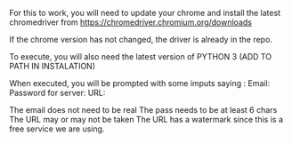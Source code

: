 For this to work, you will need to update your chrome and install the latest chromedriver from https://chromedriver.chromium.org/downloads

If the chrome version has not changed, the driver is already in the repo.

To execute, you will also need the latest version of PYTHON 3 (ADD TO PATH IN INSTALATION)

When executed, you will be prompted with some imputs saying :
  Email:
  Password for server:
  URL:
  
  The email does not need to be real
  The pass needs to be at least 6 chars
  The URL may or may not be taken
  The URL has a watermark since this is a free service we are using.
